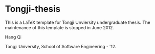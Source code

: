 Tongji-thesis
===

This is a LaTeX template for Tongji Unviersity undergraduate thesis. The maintenance of this template is stopped in June 2012.

Hang Qi

Tongji University, School of Software Engineering - '12.
